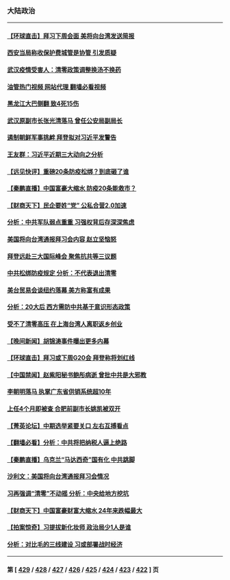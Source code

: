 ### 大陆政治
---
#### [【环球直击】拜习下周会面 美将向台湾发送简报](../../pages/ncid277/n13864175.md?11122045) 
#### [西安当局称收保护费城管是协管 引发质疑](../../pages/ncid277/n13864581.md?11122045) 
#### [武汉疫情受害人：清零政策调整换汤不换药](../../pages/ncid277/n13864297.md?11122045) 
#### [油管热门视频 网站代理 翻墙必看视频](http://150.230.27.170:81/youtube.html?11122045)
#### [黑龙江大巴侧翻 致4死15伤](../../pages/ncid277/n13864553.md?11122045) 
#### [武汉原副市长张光清落马 曾任公安局副局长](../../pages/ncid277/n13864446.md?11122045) 
#### [遏制朝鲜军事挑衅 拜登拟对习近平发警告](../../pages/ncid277/n13864467.md?11122045) 
#### [王友群：习近平近期三大动向之分析](../../pages/ncid277/n13864398.md?11122045) 
#### [【远见快评】重磅20条防疫松绑？到底砸了谁](../../pages/ncid277/n13864407.md?11122045) 
#### [【秦鹏直播】中国富豪大缩水 防疫20条能救市？](../../pages/ncid277/n13864383.md?11122045) 
#### [【财商天下】民企要姓“党” 公私合营2.0加速](../../pages/ncid277/n13864327.md?11122045) 
#### [分析：中共军队弱点重重 习强权背后存深深焦虑](../../pages/ncid277/n13864317.md?11122045) 
#### [美国将向台湾通报拜习会内容 赵立坚恼怒](../../pages/ncid277/n13864333.md?11122045) 
#### [拜登远赴三大国际峰会 聚焦抗共等三议题](../../pages/ncid277/n13864335.md?11122045) 
#### [中共松绑防疫规定 分析：不代表退出清零](../../pages/ncid277/n13864304.md?11122045) 
#### [美台贸易会谈纽约落幕 美方称富有成果](../../pages/ncid277/n13864275.md?11122045) 
#### [分析：20大后 西方需防中共基于意识形态政策](../../pages/ncid277/n13863795.md?11122045) 
#### [受不了清零高压 在上海台湾人离职返乡创业](../../pages/ncid277/n13864241.md?11122045) 
#### [【晚间新闻】胡锦涛事件曝出更多内幕](../../pages/ncid277/n13864075.md?11122045) 
#### [【环球直击】拜习或下周G20会 拜登称将划红线](../../pages/ncid277/n13863656.md?11122045) 
#### [【中国禁闻】赵紫阳秘书鲍彤病逝 曾批中共是大邪教](../../pages/ncid277/n13863697.md?11122045) 
#### [李朝明落马 执掌广东省供销系统超10年](../../pages/ncid277/n13863934.md?11122045) 
#### [上任4个月即被查 合肥前副市长姚凯被双开](../../pages/ncid277/n13863993.md?11122045) 
#### [【菁英论坛】中期选举紧要关口 左右互搏看点](../../pages/ncid277/n13863744.md?11122045) 
#### [【翻墙必看】分析：中共将把纳税人逼上绝路](../../pages/ncid277/n13863881.md?11122045) 
#### [【秦鹏直播】乌克兰“马达西奇”国有化 中共跳脚](../../pages/ncid277/n13863741.md?11122045) 
#### [沙利文：美国将向台湾通报拜习会情况](../../pages/ncid277/n13863804.md?11122045) 
#### [习再强调“清零”不动摇 分析：中央给地方挖坑](../../pages/ncid277/n13863626.md?11122045) 
#### [【财商天下】中国富豪财富大缩水 24年来跌幅最大](../../pages/ncid277/n13863711.md?11122045) 
#### [【拍案惊奇】习提拔新化妆师 政治局少1人是谁](../../pages/ncid277/n13863516.md?11122045) 
#### [分析：对比毛的三线建设 习或部署战时经济](../../pages/ncid277/n13863670.md?11122045) 

---
#### 第 [ [429](./429.md?11122045) / [428](./428.md?11122045) / [427](./427.md?11122045) / [426](./426.md?11122045) / [425](./425.md?11122045) / [424](./424.md?11122045) / [423](./423.md?11122045) / [422](./422.md?11122045) ] 页
